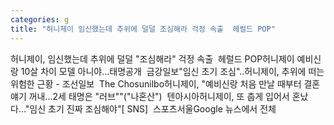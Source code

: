 ```yaml
---
categories: g
title: "허니제이 임신했는데 추위에 덜덜 조심해라 걱정 속출  헤럴드 POP"
---
```

허니제이, 임신했는데 추위에 덜덜 "조심해라" 걱정 속출&nbsp;&nbsp;헤럴드 POP허니제이 예비신랑 10살 차이 모델 아니야...태명공개&nbsp;&nbsp;금강일보"임신 초기 조심"..허니제이, 추위에 떠는 위험한 근황 - 조선일보&nbsp;&nbsp;The Chosunilbo허니제이, "예비신랑 처음 만날 때부터 결혼 얘기 꺼내...2세 태명은 "러브""("나혼산")&nbsp;&nbsp;텐아시아허니제이, 또 춥게 입어서 혼났다…"임신 초기 진짜 조심해야"[ SNS]&nbsp;&nbsp;스포츠서울Google 뉴스에서 전체 